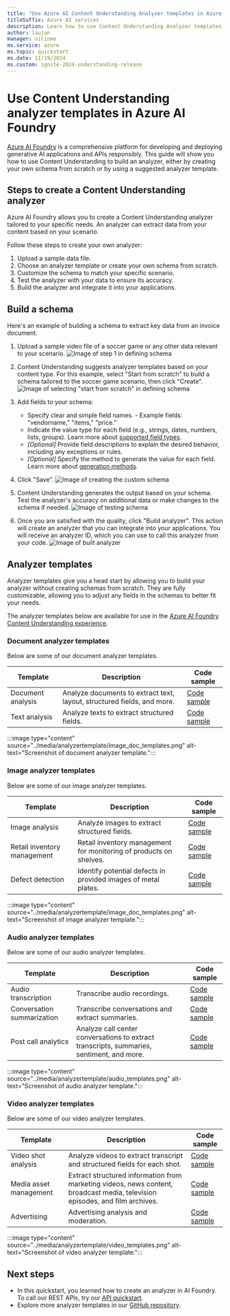 ```yaml
---
title: "Use Azure AI Content Understanding Analyzer templates in Azure AI Foundry"
titleSuffix: Azure AI services
description: Learn how to use Content Understanding Analyzer templates in Azure AI Foundry
author: laujan
manager: nitinme
ms.service: azure
ms.topic: quickstart
ms.date: 11/19/2024
ms.custom: ignite-2024-understanding-release
---
```


# Use Content Understanding analyzer templates in Azure AI Foundry
[Azure AI Foundry](https://ai.azure.com/) is a comprehensive platform for developing and deploying generative AI applications and APIs responsibly. This guide will show you how to use Content Understanding to build an analyzer, either by creating your own schema from scratch or by using a suggested analyzer template.

## Steps to create a Content Understanding analyzer

Azure AI Foundry allows you to create a Content Understanding analyzer tailored to your specific needs. An analyzer can extract data from your content based on your scenario.

Follow these steps to create your own analyzer:

1. Upload a sample data file.
2. Choose an analyzer template or create your own schema from scratch.
3. Customize the schema to match your specific scenario.
4. Test the analyzer with your data to ensure its accuracy.
5. Build the analyzer and integrate it into your applications.

## Build a schema
Here's an example of building a schema to extract key data from an invoice document. 

1. Upload a sample video file of a soccer game or any other data relevant to your scenario.
![Image of step 1 in defining schema]()

2. Content Understanding suggests analyzer templates based on your content type. For this example, select "Start from scratch" to build a schema tailored to the soccer game scenario, then click "Create".
![Image of selecting "start from scratch" in defining schema]()

3. Add fields to your schema:
   - Specify clear and simple field names.  - Example fields: "vendorname," "items," "price." 
   - Indicate the value type for each field (e.g., strings, dates, numbers, lists, groups). Learn more about [supported field types]().
   - *[Optional]* Provide field descriptions to explain the desired behavior, including any exceptions or rules.
   - *[Optional]* Specify the method to generate the value for each field. Learn more about [generation methods]().

   
4. Click "Save".
![Image of creating the custom schema]()

5. Content Understanding generates the output based on your schema. Test the analyzer's accuracy on additional data or make changes to the schema if needed.
![Image of testing schema]()

6. Once you are satisfied with the quality, click "Build analyzer". This action will create an analyzer that you can integrate into your applications. You will receive an analyzer ID, which you can use to call this analyzer from your code.
![Image of built analyzer]()

## Analyzer templates 
Analyzer templates give you a head start by allowing you to build your analyzer without creating schemas from scratch.  They are fully customizable, allowing you to adjust any fields in the schemas to better fit your needs. 

The analyzer templates below are available for use in the [Azure AI Foundry Content Understanding experience]().

### Document analyzer templates

Below are some of our document analyzer templates.

|Template| Description| Code sample |
| ----|----|----|
|Document analysis |Analyze documents to extract text, layout, structured fields, and more.| [Code sample]() |
|Text analysis |Analyze texts to extract structured fields.| [Code sample]() |

:::image type="content" source="../media/analyzertemplate/image_doc_templates.png" alt-text="Screenshot of document analyzer template.":::

### Image analyzer templates
Below are some of our image analyzer templates.

|Template| Description| Code sample |
| ----|----|----|
|Image analysis |Analyze images to extract structured fields.| [Code sample]() |
|Retail inventory management |Retail inventory management for monitoring of products on shelves.| [Code sample]() |
|Defect detection |Identify potential defects in provided images of metal plates.| [Code sample]() |

:::image type="content" source="../media/analyzertemplate/image_doc_templates.png" alt-text="Screenshot of image analyzer template.":::

### Audio analyzer templates
Below are some of our audio analyzer templates.

|Template| Description| Code sample |
| ----|----|----|
|Audio transcription |Transcribe audio recordings.| [Code sample]() |
|Conversation summarization |Transcribe conversations and extract summaries.| [Code sample]() |
|Post call analytics |Analyze call center conversations to extract transcripts, summaries, sentiment, and more.| [Code sample]() |


:::image type="content" source="../media/analyzertemplate/audio_templates.png" alt-text="Screenshot of audio analyzer template.":::

### Video analyzer templates
Below are some of our video analyzer templates.

|Template| Description| Code sample |
| ----|----|----|
|Video shot analysis |Analyze videos to extract transcript and structured fields for each shot.| [Code sample]() |
|Media asset management |Extract structured information from marketing videos, news content, broadcast media, television episodes, and film archives.| [Code sample]() |
|Advertising |Advertising analysis and moderation.| [Code sample]() |


:::image type="content" source="../media/analyzertemplate/video_templates.png" alt-text="Screenshot of video analyzer template.":::

## Next steps
* In this quickstart, you learned how to create an analyzer in AI Foundry. To call our REST APIs, try our [API quickstart](use-rest-api.md).
* Explore more analyzer templates in our [GitHub repository]().
